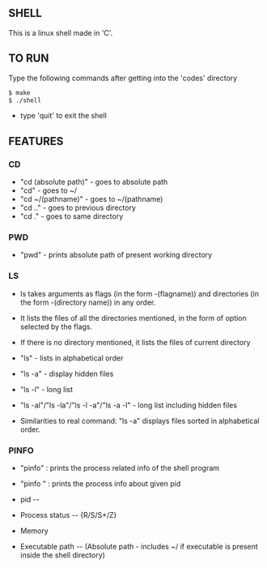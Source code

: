 ## SHELL

This is a linux shell made in 'C'. 

## TO RUN 

Type the following commands after getting into the 'codes' directory

```sh
$ make
$ ./shell
```

- type 'quit' to exit the shell

## FEATURES

### CD

    
  - "cd (absolute path)" - goes to absolute path
  - "cd" - goes to ~/
  - "cd ~/(pathname)" - goes to ~/(pathname)
  - "cd .." - goes to previous directory
  - "cd ." - goes to same directory
 
### PWD

  - "pwd" - prints absolute path of present working directory

### LS


   - ls takes arguments as flags (in the form -(flagname))    and directories (in the form -(directory name)) in any   order.
   - It lists the files of all the directories mentioned,     in the form of option selected by the flags.
   - If there is no directory mentioned, it lists the files   of current directory

   - "ls" - lists in alphabetical order
   - "ls -a" - display hidden files
   - "ls -l" - long list
   - "ls -al"/"ls -la"/"ls -l -a"/"ls -a -l" - long list including hidden files

   - Similarities to real command: "ls -a" displays files     sorted in alphabetical order.

### PINFO


  - "pinfo" : prints the process related info of the           shell program
  - "pinfo " : prints the process info about given pid

  - pid --
  - Process status -- {R/S/S+/Z}
  - Memory
  - Executable path -- (Absolute path - includes ~/ if        executable is present inside the shell directory)



